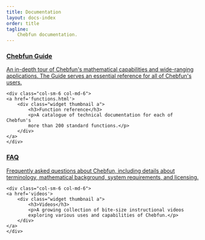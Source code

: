 ```yaml
---
title: Documentation
layout: docs-index
order: title
tagline:
    Chebfun documentation.
---
```


<div class="row widgets">
    <div class="col-sm-6 col-md-6">
    <a href='guide'>
        <div class="widget thumbnail a">
            <h3>Chebfun Guide</h3>
            <p>An in-depth tour of Chebfun's mathematical capabilities and
            wide-ranging applications. The Guide serves an essential reference
            for all of Chebfun's users.</p>
        </div>
    </a>
    </div>

    <div class="col-sm-6 col-md-6">
    <a href='functions.html'>
        <div class="widget thumbnail a">
            <h3>Function reference</h3>
            <p>A catalogue of technical documentation for each of Chebfun's
            more than 200 standard functions.</p>
        </div>
    </a>
    </div>
</div>
<div class="row widgets">
    <div class="col-sm-6 col-md-6">
    <a href='faq.html'>
        <div class="widget thumbnail a">
            <h3>FAQ</h3>
            <p>Frequently asked questions about Chebfun, including details
            about terminology, mathematical background, system requirements,
            and licensing.</p>
        </div>
    </a>
    </div>

    <div class="col-sm-6 col-md-6">
    <a href='videos'>
        <div class="widget thumbnail a">
            <h3>Videos</h3>
            <p>A growing collection of bite-size instructional videos 
            exploring various uses and capabilities of Chebfun.</p>
        </div>
    </a>
    </div>
</div>